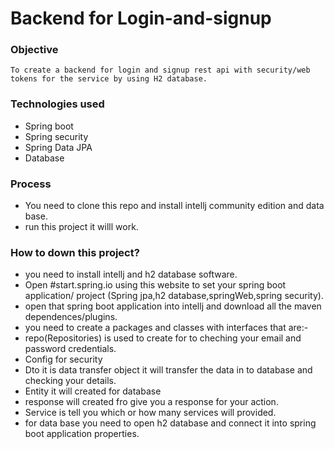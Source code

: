 # Backend for Login-and-signup
### Objective
    To create a backend for login and signup rest api with security/web tokens for the service by using H2 database.
### Technologies used
* Spring boot 
* Spring security
* Spring Data JPA
* Database
 
 ### Process 
 * You  need to clone this repo and install intellj community edition  and data base.
 * run this project it willl work.
 
 ### How to down this project?
 * you need to install intellj and h2 database software.
 * Open #start.spring.io using this website to set  your spring boot application/ project (Spring jpa,h2 database,springWeb,spring security).
 * open that spring boot application into intellj and download all the  maven dependences/plugins.
 * you need to create a packages and classes with interfaces that are:-
 * repo(Repositories) is used to create for to cheching your email and password credentials.
 * Config for security 
 * Dto it is data transfer object it will transfer the data in to database and checking your details.
 * Entity it will created for  database 
 * response will created fro give you a response for your action.
 * Service is tell you which or how many services will provided.
 * for data base you need to open h2 database and connect it into spring boot  application properties.
 
